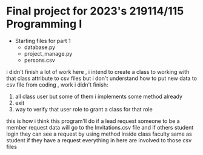 # Final project for 2023's 219114/115 Programming I
* Starting files for part 1
  - database.py
  - project_manage.py
  - persons.csv

i didn't finish a lot of work here , i intend to create a class to working with that class attribute to
csv files but i don't understand how to put new data to csv file from coding ,
work i didn't finish:
1. all class user but some of them i implements some method already
2. exit
3. way to verify that user role to grant a class for that role

this is how i think this program'll do
if a lead request someone to be a member request data will go to the Invitations.csv file and 
if others student login they can see a request by using method inside class 
faculty same as student if they have a request
everything in here are involved to those csv files 

